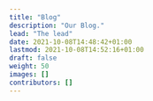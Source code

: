 ```yaml
---
title: "Blog"
description: "Our Blog."
lead: "The lead"
date: 2021-10-08T14:48:42+01:00
lastmod: 2021-10-08T14:52:16+01:00
draft: false
weight: 50
images: []
contributors: []
---
```

